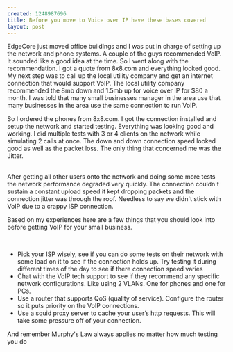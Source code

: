 ```yaml
--- 
created: 1248987696
title: Before you move to Voice over IP have these bases covered
layout: post
---
```

<p>EdgeCore just moved office buildings and I was put in charge of setting up the network and phone systems.  A couple of the guys recommended VoIP.  It sounded like a good idea at the time.  So I went along with the recommendation.  I got a quote from 8x8.com and everything looked good.  My next step was to call up the local utility company and get an internet connection that would support VoIP. The local utility company recommended the 8mb down and 1.5mb up for voice over IP for $80 a month.  I was told that many small businesses manager in the area use that many businesses in the area use the same connection to run VoIP.</p>
<p>So I ordered the phones from 8x8.com.  I got the connection installed and setup the network and started testing.  Everything was looking good and working.  I did multiple tests with 3 or 4 clients on the network while simulating 2 calls at once.  The down and down connection speed looked good as well as the packet loss.  The only thing that concerned me was the Jitter.</p>
<p><br />
After getting all other users onto the network and doing some more tests the network performance degraded very quickly.  The connection couldn't sustain a constant upload speed it kept dropping packets and the connection jitter was through the roof.  Needless to say we didn't stick with VoIP due to a crappy ISP connection.</p>
<p>Based on my experiences here are a few things that you should look into before getting VoIP for your small business.</p>
<p>&nbsp;</p>
<ul>
    <li>Pick your ISP wisely, see if you can do some tests on their network with some load on it to see if the connection holds up.  Try testing it during different times of the day to see if there connection speed varies</li>
    <li>Chat with the VoIP tech support to see if they recommend any specific network configurations.  Like using 2 VLANs. One for phones and one for PCs.</li>
    <li>Use a router that supports QoS (quality of service).  Configure the router so it puts priority on the VoIP connections.</li>
    <li>Use a squid proxy server to cache your user&rsquo;s http requests.  This will take some pressure off of your connection.</li>
</ul>
<p>And remember Murphy's Law always applies no matter how much testing you do</p>
